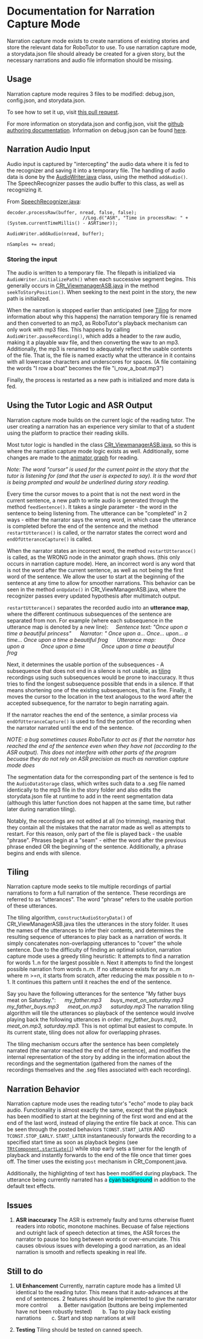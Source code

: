 # Documentation for Narration Capture Mode

Narration capture mode exists to create narrations of existing stories and store the relevant data for RoboTutor to use. To use narration capture mode, a storydata.json file should already be created for a given story, but the necessary narrations and audio file information should be missing. 

## Usage

Narration capture mode requires 3 files to be modified: debug.json, config.json, and storydata.json.

To see how to set it up, visit [this pull request](https://github.com/RoboTutorLLC/RoboTutor_2020/pull/48).

For more information on storydata.json and config.json, visit the [github authoring documentation](https://drive.google.com/drive/u/0/folders/0B7kzHmZs33scWjF3Qkw2MFo1Wm8?resourcekey=0-ZK-ICf9-mziZzT1Atavx0A). Information on debug.json can be found [here](https://docs.google.com/document/d/1qF4lGDrR7wzWOTY7lcwdhF6ttJegUvQxSEVUF-s8UoI/edit).

## Narration Audio Input

Audio input is captured by "intercepting" the audio data where it is fed to the recognizer and saving it into a temporary file. The handling of audio data is done by the [AudioWriter.java](../comp_listener/src/main/java/edu/cmu/xprize/listener/AudioWriter.java) class, using the method `addAudio()`. The SpeechRecognizer passes the audio buffer to this class, as well as recognizing it. 

From [SpeechRecognizer.java](../comp_listener/src/main/java/edu/cmu/xprize/listener/SpeechRecognizer.java):
```
decoder.processRaw(buffer, nread, false, false);
                            //Log.d("ASR", "Time in processRaw: " + (System.currentTimeMillis() - ASRTimer));

AudioWriter.addAudio(nread, buffer);

nSamples += nread;
```
### Storing the input 

The audio is written to a temporary file. The filepath is initialized via `AudioWriter.initializePath()` when each successive segment begins. This generally occurs in [CRt_ViewmanagerASB.java](../comp_reading/src/main/java/cmu/xprize/rt_component/CRt_ViewManagerASB.java) in the method `seekToStoryPosition()`. When seeking to the next point in the story, the new path is initialized. 

When the narration is stopped earlier than anticipated (see [Tiling](#tiling) for more information about why this happens) the narration temporary file is renamed and then converted to an mp3, as RoboTutor's playback mechanism can only work with mp3 files. This happens by calling `AudioWriter.pauseRecording()`, which adds a header to the raw audio, making it a playable wav file, and then converting the wav to an mp3. Additionally, the mp3 is renamed to adequately reflect the usable contents of the file. That is, the file is named exactly what the utterance in it contains with all lowercase characters and underscores for spaces. (A file containing the words "I row a boat" becomes the file "i_row_a_boat.mp3")

Finally, the process is restarted as a new path is initialized and more data is fed.

## Using the Tutor Logic and ASR Output

Narration capture mode builds on the current logic of the reading tutor. The user creating a narration has an experience very similar to that of a student using the platform to practice their reading skills.

Most tutor logic is handled in the class [CRt_ViewmanagerASB.java](../comp_reading/src/main/java/cmu/xprize/rt_component/CRt_ViewManagerASB.java), so this is where the narration capture mode logic exists as well. Additionally, some changes are made to the [animator graph](../app/src/main/assets/tutors/story_reading/animator_graph.json) for reading. 

*Note: The word "cursor" is used for the current point in the story that the tutor is listening for (and that the user is expected to say). It is the word that is being prompted and would be underlined during story reading.*

Every time the cursor moves to a point that is not the next word in the current sentence, a new path to write audio is generated through the method `feedSentence()`. It takes a single parameter - the word in the sentence to being listening from. The utterance can be "completed" in 2 ways - either the narrator says the wrong word, in which case the utterance is completed before the end of the sentence and the method `restartUtterance()` is called, or the narrator states the correct word and `endOfUtteranceCapture()` is called. 

When the narrator states an incorrect word, the method `restartUtterance()` is called, as the WRONG node in the animator graph shows. (this only occurs in narration capture mode). Here, an incorrect word is any word that is not the word after the current sentence, as well as not being the first word of the sentence. We allow the user to start at the beginning of the sentence at any time to allow for smoother narrations. This behavior can be seen in the method `onUpdate()` in CRt_ViewManagerASB.java, where the recognizer passes every updated hypothesis after multimatch output. 

`restartUtterance()` separates the recorded audio into an **utterance map**, where the different continuous subsequences of the sentence are separated from non. For example (where each subsequence in the utterance map is denoted by a new line):
&nbsp;&nbsp;&nbsp;&nbsp;*Sentence text: "Once upon a time a beautiful princess"*
&nbsp;&nbsp;&nbsp;&nbsp; *Narrator: " Once upon a... Once... upon... a time... Once upon a time a beautiful frog*
&nbsp;&nbsp;&nbsp;&nbsp; *Utterance map:*
&nbsp;&nbsp;&nbsp;&nbsp; &nbsp;&nbsp;&nbsp;&nbsp; *Once upon a*
&nbsp;&nbsp;&nbsp;&nbsp; &nbsp;&nbsp;&nbsp;&nbsp; *Once upon a time*
&nbsp;&nbsp;&nbsp;&nbsp; &nbsp;&nbsp;&nbsp;&nbsp; *Once upon a time a beautiful*
&nbsp;&nbsp;&nbsp;&nbsp; &nbsp;&nbsp;&nbsp;&nbsp; *frog*

Next, it determines the usable portion of the subsequences - A subsequence that does not end in a silence is not usable, as [tiling](#tiling) recordings using such subsequences would be prone to inaccuracy. It thus tries to find the longest subsequence possible that ends in a silence. If that means shortening one of the existing subsequences, that is fine. Finally, it moves the cursor to the location in the text analogous to the word after the accepted subsequence, for the narrator to begin narrating again. 

If the narrator reaches the end of the sentence, a similar process via `endOfUtteranceCapture()` is used to find the portion of the recording when the narrator narrated until the end of the sentence. 

*NOTE: a bug sometimes causes RoboTutor to act as if that the narrator has reached the end of the sentence even when they have not (according to the ASR output). This does not interfere with other parts of the program becuase they do not rely on ASR precision as much as narration capture mode does*

The segmentation data for the corresponding part of the sentence is fed to the `AudioDataStorage` class, which writes such data to a .seg file named identically to the mp3 file in the story folder and also edits the storydata.json file at runtime to add in the reent segmentation data (although this latter function does not happen at the same time, but rather later during narration tiling).

Notably, the recordings are not edited at all (no trimming), meaning that they contain all the mistakes that the narrator made as well as attempts to restart. For this reason, only part of the file is played back - the usable "phrase". Phrases begin at a "seam" - either the word after the previous phrase ended OR the beginning of the sentence. Additionally, a phrase begins and ends with silence.

## Tiling

Narration capture mode seeks to tile multiple recordings of partial narrations to form a full narration of the sentence. These recordings are referred to as "utterances". The word "phrase" refers to the usable portion of these utterances. 

The tiling algorithm, `constructAudioStoryData()` of CRt_ViewManagerASB.java tiles the utterances in the story folder. It uses the names of the utterances to infer their contents, and determines the resulting sequence of utterances to play back as a narration of words. It simply concatenates non-overlapping utterances to "cover" the whole sentence. Due to the difficulty of finding an optimal solution, narration capture mode uses a greedy tiling heuristic: It attempts to find a narration for words 1..n for the largest possible n. Next it attempts to find the longest possible narration from words n..m. If no utterance exists for any n..m where m >=n, it starts from scratch, after reducing the max possible n to n-1. It continues this pattern until it reaches the end of the sentence. 

Say you have the following utterances for the sentence "My father buys meat on Saturday.":
&nbsp;&nbsp;&nbsp;&nbsp; *my_father.mp3*
&nbsp;&nbsp;&nbsp;&nbsp; *buys_meat_on_saturday.mp3*
&nbsp;&nbsp;&nbsp;&nbsp; *my_father_buys.mp3*
&nbsp;&nbsp;&nbsp;&nbsp; *meat_on.mp3*
&nbsp;&nbsp;&nbsp;&nbsp; *saturday.mp3*
The narration tiling algorithm will tile the utterances so playback of the sentence would involve playing back the following utterances in order: *my_father_buys.mp3, meat_on.mp3, saturday.mp3.* This is not optimal but easiest to compute. In its current state, tiling does not allow for overlapping phrases.

The tiling mechanism occurs after the sentence has been completely narrated (the narrator reached the end of the sentence), and modifies the internal representation of the story by adding in the information about the recordings and the segmentation (gathered from the names of the recordings themselves and the .seg files associated with each recording). 

## Narration Behavior

Narration capture mode uses the reading tutor's "echo" mode to play back audio. Functionality is almost exactly the same, except that the playback has been modified to start at the beginning of the first word and end at the end of the last word, instead of playing the entire file back at once. This can be seen through the posted behaviors `TCONST.START_LATER` AND `TCONST.STOP_EARLY`. `START_LATER` instantaneously forwards the recording to a specified start time as soon as playback begins (see [`TRtComponent.startLate()`](../app/src/main/java/cmu/xprize/robotutor/tutorengine/widgets/core/TRtComponent.java)) while stop early sets a timer for the length of playback and instantly forwards to the end of the file once that timer goes off. The timer uses the existing `post` mechanism in CRt_Component.java.

Additionally, the highlighting of text has been modified during playback. The utterance being currently narrated has a <span style="background:cyan">cyan background</span> in addition to the default text effects.

## Issues

1. **ASR inaccuracy**
The ASR is extremely faulty and turns otherwise fluent readers into robotic, monotone machines. Becuase of false rejections and outright lack of speech detection at times, the ASR forces the narrator to pause too long between words or over-enunciate. This causes obvious issues with developing a good narration, as an ideal narration is smooth and reflects speaking in real life.

## Still to do

1. **UI Enhancement**
   Currently, narratin capture mode has a limited UI identical to the reading tutor. This means that it auto-advances at the end of sentences. 2 features should be implemented to give the narrator more control
   &nbsp;&nbsp;&nbsp;&nbsp;&nbsp; a. Better navigation (buttons are being implemented have not been robustly tested)
   &nbsp;&nbsp;&nbsp;&nbsp;&nbsp; b. Tap to play back existing narrations
   &nbsp;&nbsp;&nbsp;&nbsp;&nbsp; c. Start and stop narrations at will

2. **Testing**
   Tiling should be tested on canned speech. 